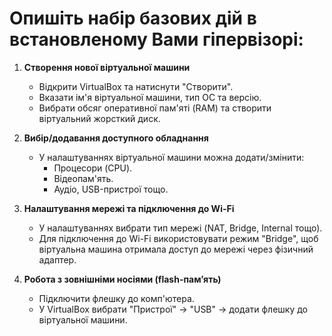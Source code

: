 # Опишіть набір базових дій в встановленому Вами гіпервізорі:

1. **Створення нової віртуальної машини**  
   - Відкрити VirtualBox та натиснути "Створити".  
   - Вказати ім'я віртуальної машини, тип ОС та версію.  
   - Вибрати обсяг оперативної пам'яті (RAM) та створити віртуальний жорсткий диск.  

2. **Вибір/додавання доступного обладнання**  
   - У налаштуваннях віртуальної машини можна додати/змінити:  
     - Процесори (CPU).  
     - Відеопам'ять.  
     - Аудіо, USB-пристрої тощо.  

3. **Налаштування мережі та підключення до Wi-Fi**  
   - У налаштуваннях вибрати тип мережі (NAT, Bridge, Internal тощо).  
   - Для підключення до Wi-Fi використовувати режим "Bridge", щоб віртуальна машина отримала доступ до мережі через фізичний адаптер.  

4. **Робота з зовнішніми носіями (flash-пам’ять)**  
   - Підключити флешку до комп'ютера.  
   - У VirtualBox вибрати "Пристрої" → "USB" → додати флешку до віртуальної машини. 

